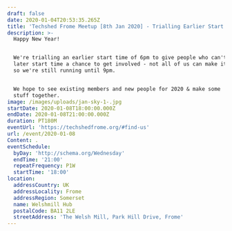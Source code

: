 ```yaml
---
draft: false
date: 2020-01-04T20:53:35.265Z
title: 'Techshed Frome Meetup [8th Jan 2020] - Trialling Earlier Start Time '
description: >-
  Happy New Year!


  We're trialling an earlier start time of 6pm to give people who can't make the
  later start time a chance to get involved - not all of us can make it from 6,
  so we're still running until 9pm.


  We hope to see existing members and new people for 2020 & make some  amazing
  stuff together.
image: /images/uploads/jan-sky-1-.jpg
startDate: 2020-01-08T18:00:00.000Z
endDate: 2020-01-08T21:00:00.000Z
duration: PT180M
eventUrl: 'https://techshedfrome.org/#find-us'
url: /event/2020-01-08
Content: .
eventSchedule:
  byDay: 'http://schema.org/Wednesday'
  endTime: '21:00'
  repeatFrequency: P1W
  startTime: '18:00'
location:
  addressCountry: UK
  addressLocality: Frome
  addressRegion: Somerset
  name: Welshmill Hub
  postalCode: BA11 2LE
  streetAddress: 'The Welsh Mill, Park Hill Drive, Frome'
---
```


